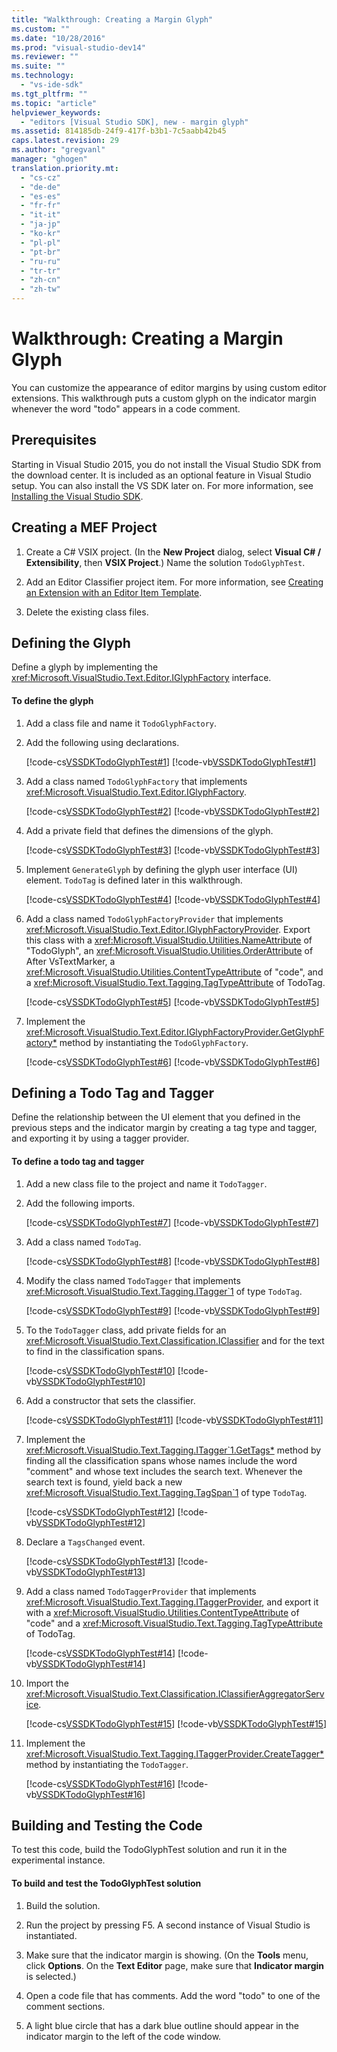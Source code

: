 ```yaml
---
title: "Walkthrough: Creating a Margin Glyph"
ms.custom: ""
ms.date: "10/28/2016"
ms.prod: "visual-studio-dev14"
ms.reviewer: ""
ms.suite: ""
ms.technology: 
  - "vs-ide-sdk"
ms.tgt_pltfrm: ""
ms.topic: "article"
helpviewer_keywords: 
  - "editors [Visual Studio SDK], new - margin glyph"
ms.assetid: 814185db-24f9-417f-b3b1-7c5aabb42b45
caps.latest.revision: 29
ms.author: "gregvanl"
manager: "ghogen"
translation.priority.mt: 
  - "cs-cz"
  - "de-de"
  - "es-es"
  - "fr-fr"
  - "it-it"
  - "ja-jp"
  - "ko-kr"
  - "pl-pl"
  - "pt-br"
  - "ru-ru"
  - "tr-tr"
  - "zh-cn"
  - "zh-tw"
---
```

# Walkthrough: Creating a Margin Glyph
You can customize the appearance of editor margins by using custom editor extensions. This walkthrough puts a custom glyph on the indicator margin whenever the word "todo" appears in a code comment.  
  
## Prerequisites  
 Starting in Visual Studio 2015, you do not install the Visual Studio SDK from the download center. It is included as an optional feature in Visual Studio setup. You can also install the VS SDK later on. For more information, see [Installing the Visual Studio SDK](../extensibility/installing-the-visual-studio-sdk.md).  
  
## Creating a MEF Project  
  
1.  Create a C# VSIX project. (In the **New Project** dialog, select **Visual C# / Extensibility**, then **VSIX Project**.) Name the solution `TodoGlyphTest`.  
  
2.  Add an Editor Classifier project item. For more information, see [Creating an Extension with an Editor Item Template](../extensibility/creating-an-extension-with-an-editor-item-template.md).  
  
3.  Delete the existing class files.  
  
## Defining the Glyph  
 Define a glyph by implementing the <xref:Microsoft.VisualStudio.Text.Editor.IGlyphFactory> interface.  
  
#### To define the glyph  
  
1.  Add a class file and name it `TodoGlyphFactory`.  
  
2.  Add the following using declarations.  
  
     [!code-cs[VSSDKTodoGlyphTest#1](../extensibility/codesnippet/CSharp/walkthrough-creating-a-margin-glyph_1.cs)]
     [!code-vb[VSSDKTodoGlyphTest#1](../extensibility/codesnippet/VisualBasic/walkthrough-creating-a-margin-glyph_1.vb)]  
  
3.  Add a class named `TodoGlyphFactory` that implements <xref:Microsoft.VisualStudio.Text.Editor.IGlyphFactory>.  
  
     [!code-cs[VSSDKTodoGlyphTest#2](../extensibility/codesnippet/CSharp/walkthrough-creating-a-margin-glyph_2.cs)]
     [!code-vb[VSSDKTodoGlyphTest#2](../extensibility/codesnippet/VisualBasic/walkthrough-creating-a-margin-glyph_2.vb)]  
  
4.  Add a private field that defines the dimensions of the glyph.  
  
     [!code-cs[VSSDKTodoGlyphTest#3](../extensibility/codesnippet/CSharp/walkthrough-creating-a-margin-glyph_3.cs)]
     [!code-vb[VSSDKTodoGlyphTest#3](../extensibility/codesnippet/VisualBasic/walkthrough-creating-a-margin-glyph_3.vb)]  
  
5.  Implement `GenerateGlyph` by defining the glyph user interface (UI) element. `TodoTag` is defined later in this walkthrough.  
  
     [!code-cs[VSSDKTodoGlyphTest#4](../extensibility/codesnippet/CSharp/walkthrough-creating-a-margin-glyph_4.cs)]
     [!code-vb[VSSDKTodoGlyphTest#4](../extensibility/codesnippet/VisualBasic/walkthrough-creating-a-margin-glyph_4.vb)]  
  
6.  Add a class named `TodoGlyphFactoryProvider` that implements <xref:Microsoft.VisualStudio.Text.Editor.IGlyphFactoryProvider>. Export this class with a <xref:Microsoft.VisualStudio.Utilities.NameAttribute> of "TodoGlyph", an <xref:Microsoft.VisualStudio.Utilities.OrderAttribute> of After VsTextMarker, a <xref:Microsoft.VisualStudio.Utilities.ContentTypeAttribute> of "code", and a <xref:Microsoft.VisualStudio.Text.Tagging.TagTypeAttribute> of TodoTag.  
  
     [!code-cs[VSSDKTodoGlyphTest#5](../extensibility/codesnippet/CSharp/walkthrough-creating-a-margin-glyph_5.cs)]
     [!code-vb[VSSDKTodoGlyphTest#5](../extensibility/codesnippet/VisualBasic/walkthrough-creating-a-margin-glyph_5.vb)]  
  
7.  Implement the <xref:Microsoft.VisualStudio.Text.Editor.IGlyphFactoryProvider.GetGlyphFactory*> method by instantiating the `TodoGlyphFactory`.  
  
     [!code-cs[VSSDKTodoGlyphTest#6](../extensibility/codesnippet/CSharp/walkthrough-creating-a-margin-glyph_6.cs)]
     [!code-vb[VSSDKTodoGlyphTest#6](../extensibility/codesnippet/VisualBasic/walkthrough-creating-a-margin-glyph_6.vb)]  
  
## Defining a Todo Tag and Tagger  
 Define the relationship between the UI element that you defined in the previous steps and the indicator margin by creating a tag type and tagger, and exporting it by using a tagger provider.  
  
#### To define a todo tag and tagger  
  
1.  Add a new class file to the project and name it `TodoTagger`.  
  
2.  Add the following imports.  
  
     [!code-cs[VSSDKTodoGlyphTest#7](../extensibility/codesnippet/CSharp/walkthrough-creating-a-margin-glyph_7.cs)]
     [!code-vb[VSSDKTodoGlyphTest#7](../extensibility/codesnippet/VisualBasic/walkthrough-creating-a-margin-glyph_7.vb)]  
  
3.  Add a class named `TodoTag`.  
  
     [!code-cs[VSSDKTodoGlyphTest#8](../extensibility/codesnippet/CSharp/walkthrough-creating-a-margin-glyph_8.cs)]
     [!code-vb[VSSDKTodoGlyphTest#8](../extensibility/codesnippet/VisualBasic/walkthrough-creating-a-margin-glyph_8.vb)]  
  
4.  Modify the class named `TodoTagger` that implements <xref:Microsoft.VisualStudio.Text.Tagging.ITagger`1> of type `TodoTag`.  
  
     [!code-cs[VSSDKTodoGlyphTest#9](../extensibility/codesnippet/CSharp/walkthrough-creating-a-margin-glyph_9.cs)]
     [!code-vb[VSSDKTodoGlyphTest#9](../extensibility/codesnippet/VisualBasic/walkthrough-creating-a-margin-glyph_9.vb)]  
  
5.  To the `TodoTagger` class, add private fields for an <xref:Microsoft.VisualStudio.Text.Classification.IClassifier> and for the text to find in the classification spans.  
  
     [!code-cs[VSSDKTodoGlyphTest#10](../extensibility/codesnippet/CSharp/walkthrough-creating-a-margin-glyph_10.cs)]
     [!code-vb[VSSDKTodoGlyphTest#10](../extensibility/codesnippet/VisualBasic/walkthrough-creating-a-margin-glyph_10.vb)]  
  
6.  Add a constructor that sets the classifier.  
  
     [!code-cs[VSSDKTodoGlyphTest#11](../extensibility/codesnippet/CSharp/walkthrough-creating-a-margin-glyph_11.cs)]
     [!code-vb[VSSDKTodoGlyphTest#11](../extensibility/codesnippet/VisualBasic/walkthrough-creating-a-margin-glyph_11.vb)]  
  
7.  Implement the <xref:Microsoft.VisualStudio.Text.Tagging.ITagger`1.GetTags*> method by finding all the classification spans whose names include the word "comment" and whose text includes the search text. Whenever the search text is found, yield back a new <xref:Microsoft.VisualStudio.Text.Tagging.TagSpan`1> of type `TodoTag`.  
  
     [!code-cs[VSSDKTodoGlyphTest#12](../extensibility/codesnippet/CSharp/walkthrough-creating-a-margin-glyph_12.cs)]
     [!code-vb[VSSDKTodoGlyphTest#12](../extensibility/codesnippet/VisualBasic/walkthrough-creating-a-margin-glyph_12.vb)]  
  
8.  Declare a `TagsChanged` event.  
  
     [!code-cs[VSSDKTodoGlyphTest#13](../extensibility/codesnippet/CSharp/walkthrough-creating-a-margin-glyph_13.cs)]
     [!code-vb[VSSDKTodoGlyphTest#13](../extensibility/codesnippet/VisualBasic/walkthrough-creating-a-margin-glyph_13.vb)]  
  
9. Add a class named `TodoTaggerProvider` that implements <xref:Microsoft.VisualStudio.Text.Tagging.ITaggerProvider>, and export it with a <xref:Microsoft.VisualStudio.Utilities.ContentTypeAttribute> of "code" and a <xref:Microsoft.VisualStudio.Text.Tagging.TagTypeAttribute> of TodoTag.  
  
     [!code-cs[VSSDKTodoGlyphTest#14](../extensibility/codesnippet/CSharp/walkthrough-creating-a-margin-glyph_14.cs)]
     [!code-vb[VSSDKTodoGlyphTest#14](../extensibility/codesnippet/VisualBasic/walkthrough-creating-a-margin-glyph_14.vb)]  
  
10. Import the <xref:Microsoft.VisualStudio.Text.Classification.IClassifierAggregatorService>.  
  
     [!code-cs[VSSDKTodoGlyphTest#15](../extensibility/codesnippet/CSharp/walkthrough-creating-a-margin-glyph_15.cs)]
     [!code-vb[VSSDKTodoGlyphTest#15](../extensibility/codesnippet/VisualBasic/walkthrough-creating-a-margin-glyph_15.vb)]  
  
11. Implement the <xref:Microsoft.VisualStudio.Text.Tagging.ITaggerProvider.CreateTagger*> method by instantiating the `TodoTagger`.  
  
     [!code-cs[VSSDKTodoGlyphTest#16](../extensibility/codesnippet/CSharp/walkthrough-creating-a-margin-glyph_16.cs)]
     [!code-vb[VSSDKTodoGlyphTest#16](../extensibility/codesnippet/VisualBasic/walkthrough-creating-a-margin-glyph_16.vb)]  
  
## Building and Testing the Code  
 To test this code, build the TodoGlyphTest solution and run it in the experimental instance.  
  
#### To build and test the TodoGlyphTest solution  
  
1.  Build the solution.  
  
2.  Run the project by pressing F5. A second instance of Visual Studio is instantiated.  
  
3.  Make sure that the indicator margin is showing. (On the **Tools** menu, click **Options**. On the **Text Editor** page, make sure that **Indicator margin** is selected.)  
  
4.  Open a code file that has comments. Add the word "todo" to one of the comment sections.  
  
5.  A light blue circle that has a dark blue outline should appear in the indicator margin to the left of the code window.